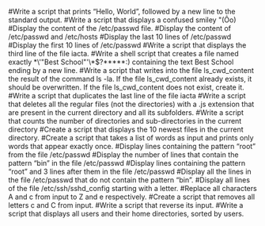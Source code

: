 #Write a script that prints “Hello, World”, followed by a new line to the standard output.
#Write a script that displays a confused smiley "(Ôo)
#Display the content of the /etc/passwd file.
#Display the content of /etc/passwd and /etc/hosts
#Display the last 10 lines of /etc/passwd
#Display the first 10 lines of /etc/passwd
#Write a script that displays the third line of the file iacta.
#Write a shell script that creates a file named exactly \*\\'"Best School"\'\\*$\?\*\*\*\*\*:) containing the text Best School ending by a new line.
#Write a script that writes into the file ls_cwd_content the result of the command ls -la. If the file ls_cwd_content already exists, it should be overwritten. If the file ls_cwd_content does not exist, create it.
#Write a script that duplicates the last line of the file iacta
#Write a script that deletes all the regular files (not the directories) with a .js extension that are present in the current directory and all its subfolders.
#Write a script that counts the number of directories and sub-directories in the current directory
#Create a script that displays the 10 newest files in the current directory.
#Create a script that takes a list of words as input and prints only words that appear exactly once.
#Display lines containing the pattern “root” from the file /etc/passwd
#Display the number of lines that contain the pattern “bin” in the file /etc/passwd
#Display lines containing the pattern “root” and 3 lines after them in the file /etc/passwd
#Display all the lines in the file /etc/passwd that do not contain the pattern “bin”.
#Display all lines of the file /etc/ssh/sshd_config starting with a letter.
#Replace all characters A and c from input to Z and e respectively.
#Create a script that removes all letters c and C from input.
#Write a script that reverse its input.
#Write a script that displays all users and their home directories, sorted by users.
#
